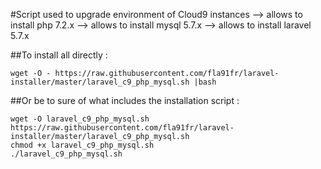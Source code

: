 #Script used to upgrade environment of Cloud9 instances
--> allows to install php 7.2.x
--> allows to install mysql 5.7.x
--> allows to install laravel 5.7.x



##To install all directly : 
```
wget -O - https://raw.githubusercontent.com/fla91fr/laravel-installer/master/laravel_c9_php_mysql.sh |bash
```

##Or be to sure of what includes the installation script : 
```
wget -O laravel_c9_php_mysql.sh https://raw.githubusercontent.com/fla91fr/laravel-installer/master/laravel_c9_php_mysql.sh
chmod +x laravel_c9_php_mysql.sh
./laravel_c9_php_mysql.sh 
```
